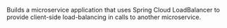 Builds a microservice application that uses Spring Cloud LoadBalancer to provide client-side load-balancing in calls to another microservice.